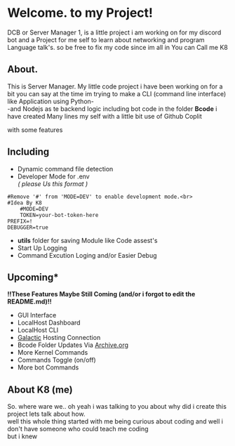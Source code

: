 # Welcome. to my Project!

DCB or Server Manager 1, is a little project i am working on for my discord bot and a Project for me self to learn about networking and program Language talk's. so be free to fix my code since im all in
You can Call me K8 

## About. 
This is Server Manager. My little code project i have been working on for a bit you can say at the time im trying to make a CLI (command line interface) like Application using Python-<br>
-and Nodejs as te backend logic including bot code in the folder **Bcode** i have created Many lines my self with a little bit use of Github Coplit 

with some features 
## Including 
- Dynamic command file detection
- Developer Mode for .env <br> *( please Us this format )*

~~~env
#Remove '#' from 'MODE=DEV' to enable development mode.<br>
#Idea By K8
    #MODE=DEV
    TOKEN=your-bot-token-here
PREFIX=!
DEBUGGER=true
~~~ 

- **utils** folder for saving Module like Code assest's
- Start Up Logging
- Command Excution Loging and/or Easier Debug

## Upcoming*
**!!These Features Maybe Still Coming (and/or i forgot to edit the README.md)!!**
- GUI Interface
- LocalHost Dashboard
- LocalHost CLI
- [Galactic](https://galactichosting.net/) Hosting Connection
- Bcode Folder Updates Via [Archive.org](https://archive.org/)
- More Kernel Commands
- Commands Toggle (on/off)
- More bot Commands

## About K8 (me)
So. where ware we.. oh yeah i was talking to you about why did i create this project lets talk about how. <br>
well this whole thing started with me being curious about coding and well i don't have someone who could teach me coding <br>
but i knew 

